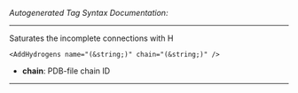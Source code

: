 _Autogenerated Tag Syntax Documentation:_

---
Saturates the incomplete connections with H

```
<AddHydrogens name="(&string;)" chain="(&string;)" />
```

-   **chain**: PDB-file chain ID

---
